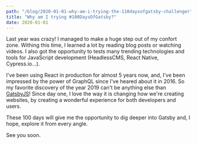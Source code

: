 ```yaml
---
path: "/blog/2020-01-01-why-am-i-trying-the-110daysofgatsby-challenger"
title: "Why am I trying #100DaysOfGatsby?"
date: 2020-01-01
---
```


Last year was crazy! I managed to make a huge step out of my confort zone. Withing this time, I learned a lot by reading blog posts or watching videos. I also got the opportunity to tests many trending technologies and tools for JavaScript development (HeadlessCMS, React Native, Cypress.io...).

I've been using React in production for almost 5 years now, and, I've been impressed by the power of GraphQL since I've heared about it in 2016. So my favorite discovery of the year 2019 can't be anything else than [GatsbyJS](https://gatsbyjs.org/)! Since day one, I love the way it is changing how we're creating websites, by creating a wonderful experience for both developers and users.

These 100 days will give me the opportunity to dig deeper into Gatsby and, I hope, explore it from every angle.

See you soon.
